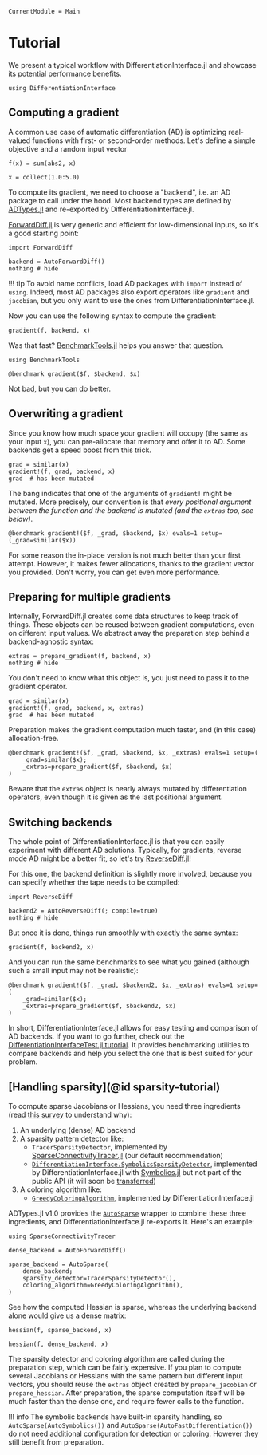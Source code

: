 ```@meta
CurrentModule = Main
```

# Tutorial

We present a typical workflow with DifferentiationInterface.jl and showcase its potential performance benefits.

```@example tuto
using DifferentiationInterface
```

## Computing a gradient

A common use case of automatic differentiation (AD) is optimizing real-valued functions with first- or second-order methods.
Let's define a simple objective and a random input vector

```@example tuto
f(x) = sum(abs2, x)

x = collect(1.0:5.0)
```

To compute its gradient, we need to choose a "backend", i.e. an AD package to call under the hood.
Most backend types are defined by [ADTypes.jl](https://github.com/SciML/ADTypes.jl) and re-exported by DifferentiationInterface.jl.

[ForwardDiff.jl](https://github.com/JuliaDiff/ForwardDiff.jl) is very generic and efficient for low-dimensional inputs, so it's a good starting point:

```@example tuto
import ForwardDiff

backend = AutoForwardDiff()
nothing # hide
```

!!! tip
    To avoid name conflicts, load AD packages with `import` instead of `using`.
    Indeed, most AD packages also export operators like `gradient` and `jacobian`, but you only want to use the ones from DifferentiationInterface.jl.

Now you can use the following syntax to compute the gradient:

```@example tuto
gradient(f, backend, x)
```

Was that fast?
[BenchmarkTools.jl](https://github.com/JuliaCI/BenchmarkTools.jl) helps you answer that question.

```@example tuto
using BenchmarkTools

@benchmark gradient($f, $backend, $x)
```

Not bad, but you can do better.

## Overwriting a gradient

Since you know how much space your gradient will occupy (the same as your input `x`), you can pre-allocate that memory and offer it to AD.
Some backends get a speed boost from this trick.

```@example tuto
grad = similar(x)
gradient!(f, grad, backend, x)
grad  # has been mutated
```

The bang indicates that one of the arguments of `gradient!` might be mutated.
More precisely, our convention is that _every positional argument between the function and the backend is mutated (and the `extras` too, see below)_.

```@example tuto
@benchmark gradient!($f, _grad, $backend, $x) evals=1 setup=(_grad=similar($x))
```

For some reason the in-place version is not much better than your first attempt.
However, it makes fewer allocations, thanks to the gradient vector you provided.
Don't worry, you can get even more performance.

## Preparing for multiple gradients

Internally, ForwardDiff.jl creates some data structures to keep track of things.
These objects can be reused between gradient computations, even on different input values.
We abstract away the preparation step behind a backend-agnostic syntax:

```@example tuto
extras = prepare_gradient(f, backend, x)
nothing # hide
```

You don't need to know what this object is, you just need to pass it to the gradient operator.

```@example tuto
grad = similar(x)
gradient!(f, grad, backend, x, extras)
grad  # has been mutated
```

Preparation makes the gradient computation much faster, and (in this case) allocation-free.

```@example tuto
@benchmark gradient!($f, _grad, $backend, $x, _extras) evals=1 setup=(
    _grad=similar($x);
    _extras=prepare_gradient($f, $backend, $x)
)
```

Beware that the `extras` object is nearly always mutated by differentiation operators, even though it is given as the last positional argument.

## Switching backends

The whole point of DifferentiationInterface.jl is that you can easily experiment with different AD solutions.
Typically, for gradients, reverse mode AD might be a better fit, so let's try [ReverseDiff.jl](https://github.com/JuliaDiff/ReverseDiff.jl)!

For this one, the backend definition is slightly more involved, because you can specify whether the tape needs to be compiled:

```@example tuto
import ReverseDiff

backend2 = AutoReverseDiff(; compile=true)
nothing # hide
```

But once it is done, things run smoothly with exactly the same syntax:

```@example tuto
gradient(f, backend2, x)
```

And you can run the same benchmarks to see what you gained (although such a small input may not be realistic):

```@example tuto
@benchmark gradient!($f, _grad, $backend2, $x, _extras) evals=1 setup=(
    _grad=similar($x);
    _extras=prepare_gradient($f, $backend2, $x)
)
```

In short, DifferentiationInterface.jl allows for easy testing and comparison of AD backends.
If you want to go further, check out the [DifferentiationInterfaceTest.jl tutorial](https://gdalle.github.io/DifferentiationInterface.jl/DifferentiationInterfaceTest/dev/tutorial/).
It provides benchmarking utilities to compare backends and help you select the one that is best suited for your problem.

## [Handling sparsity](@id sparsity-tutorial)

To compute sparse Jacobians or Hessians, you need three ingredients (read [this survey](https://epubs.siam.org/doi/10.1137/S0036144504444711) to understand why):

1. An underlying (dense) AD backend
2. A sparsity pattern detector like:
    - `TracerSparsityDetector`, implemented by [SparseConnectivityTracer.jl](https://github.com/adrhill/SparseConnectivityTracer.jl) (our default recommendation)
    - [`DifferentiationInterface.SymbolicsSparsityDetector`](@ref), implemented by DifferentiationInterface.jl with [Symbolics.jl](https://github.com/JuliaSymbolics/Symbolics.jl) but not part of the public API (it will soon be [transferred](https://github.com/JuliaSymbolics/Symbolics.jl/pull/1134))
3. A coloring algorithm like:
    - [`GreedyColoringAlgorithm`](@ref), implemented by DifferentiationInterface.jl

ADTypes.jl v1.0 provides the [`AutoSparse`](@ref) wrapper to combine these three ingredients, and DifferentiationInterface.jl re-exports it.
Here's an example:

```@example tuto
using SparseConnectivityTracer

dense_backend = AutoForwardDiff()

sparse_backend = AutoSparse(
    dense_backend;
    sparsity_detector=TracerSparsityDetector(),
    coloring_algorithm=GreedyColoringAlgorithm(),
)
```

See how the computed Hessian is sparse, whereas the underlying backend alone would give us a dense matrix:

```@example tuto
hessian(f, sparse_backend, x)
```

```@example tuto
hessian(f, dense_backend, x)
```

The sparsity detector and coloring algorithm are called during the preparation step, which can be fairly expensive.
If you plan to compute several Jacobians or Hessians with the same pattern but different input vectors, you should reuse the `extras` object created by `prepare_jacobian` or `prepare_hessian`.
After preparation, the sparse computation itself will be much faster than the dense one, and require fewer calls to the function.

!!! info
    The symbolic backends have built-in sparsity handling, so `AutoSparse(AutoSymbolics())` and `AutoSparse(AutoFastDifferentiation())` do not need additional configuration for detection or coloring.
    However they still benefit from preparation.